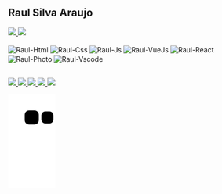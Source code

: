 ## Raul Silva Araujo

<div>
  <a href="https://github.com/RaulSAraujo">
    <img height="180em" src="https://github-readme-stats.vercel.app/api?username=RaulSAraujo&show_icons=true&theme=vue&include_all_commits=true&count_private=true"/>
    <img height="180em" src="https://github-readme-stats.vercel.app/api/top-langs/?username=RaulSAraujo&layout=compact&langs_count=7&theme=vue"/>
  </a>
</div>
  
<div style="display: inline_block"><br>
  <img align="center" alt="Raul-Html" height="30" width="40" src="https://cdn.jsdelivr.net/gh/devicons/devicon/icons/html5/html5-original.svg" />
  <img align="center" alt="Raul-Css" height="30" width="40" src="https://cdn.jsdelivr.net/gh/devicons/devicon/icons/css3/css3-original.svg">
  <img align="center" alt="Raul-Js" height="30" width="40" src="https://cdn.jsdelivr.net/gh/devicons/devicon/icons/javascript/javascript-original.svg" />
  <img align="center" alt="Raul-VueJs" height="30" width="40" src="https://cdn.jsdelivr.net/gh/devicons/devicon/icons/vuejs/vuejs-original.svg" />
  <img align="center" alt="Raul-React" height="30" width="40" src="https://cdn.jsdelivr.net/gh/devicons/devicon/icons/react/react-original.svg" />
  <img align="center" alt="Raul-Photo" height="30" width="40" src="https://cdn.jsdelivr.net/gh/devicons/devicon/icons/photoshop/photoshop-line.svg" />
  <img align="center" alt="Raul-Vscode" height="30" width="40" src="https://cdn.jsdelivr.net/gh/devicons/devicon/icons/vscode/vscode-original.svg" />
</div>
  
  ##
  
 <div> 
  <a href = "mailto:raul.araujo.2000@hotmail.com">
    <img src="https://img.shields.io/badge/Microsoft_Outlook-0078D4?style=for-the-badge&logo=microsoft-outlook&logoColor=white" target="_blank">
  </a>
  <a href = "mailto:miniminis148@gmail.com">
    <img src="https://img.shields.io/badge/Gmail-D14836?style=for-the-badge&logo=gmail&logoColor=white" target="_blank">
  </a>
  <a href="www.linkedin.com/in/RaulSaraujo" target="_blank">
    <img src="https://img.shields.io/badge/-LinkedIn-%230077B5?style=for-the-badge&logo=linkedin&logoColor=white" target="_blank">
  </a>
  <a href="https://gitlab.com/Raul.sAraujo" target="_blank">
    <img src="https://img.shields.io/badge/GitLab-330F63?style=for-the-badge&logo=gitlab&logoColor=white" target="_blank">
  </a>
  <a href="https://bitbucket.org/raul_araujo/" target="_blank">
    <img src="https://img.shields.io/badge/Bitbucket-330F63?style=for-the-badge&logo=bitbucket&logoColor=white" target="_blank">
  </a>
 
![Snake animation](https://github.com/RaulSAraujo/RaulSAraujo/blob/output/github-contribution-grid-snake.svg)
  
</div>
